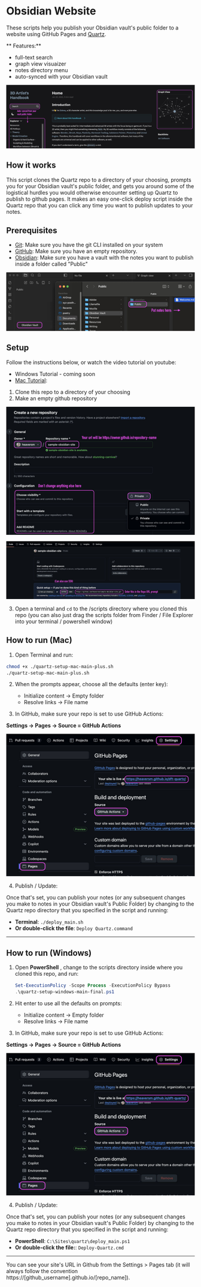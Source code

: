 # Obsidian Website

These scripts help you publish your Obsidian vault's public folder to a website using GitHub Pages and [Quartz](https://quartz.jzhao.xyz/). 

** Features:**

- full-text search
- graph view visuaizer
- notes directory menu
- auto-synced with your Obsidian vault

![Website Features](./img/features.jpg)

## How it works

This script clones the Quartz repo to a directory of your choosing, prompts you for your Obsidian vault's public folder, and gets you around some of the logistical hurdles you would otherwise encounter setting up Quartz to publish to github pages. It makes an easy one-click deploy script inside the Quartz repo that you can click any time you want to publish updates to your notes. 

## Prerequisites

- [Git](https://git-scm.com/): Make sure you have the git CLI installed on your system
- [GitHub](https://github.com/): Make sure you have an empty repository. 
- [Obsidian](https://obsidian.md/): Make sure you have a vault with the notes you want to publish inside a folder called "Public"

![Obsidian Public Vault](./img/obsidian-vault.jpg)

## Setup

Follow the instructions below, or watch the video tutorial on youtube: 

- Windows Tutorial - coming soon
- [Mac Tutorial](https://youtu.be/g7wCk5YmyqU):


1. Clone this repo to a directory of your choosing
2. Make an empty github repository

![Create New GitHub Repository](./img/new-repo.jpg)

![Your Repo URL](./img/after-create.jpg)


3. Open a terminal and `cd` to the /scripts directory where you cloned this repo (you can also just drag the scripts folder from Finder / File Explorer into your terminal / powershell window)

## How to run (Mac)

1. Open Terminal and run:

``` bash
chmod +x ./quartz-setup-mac-main-plus.sh
./quartz-setup-mac-main-plus.sh
```

2. When the prompts appear, choose all the defaults (enter key):

   -   Initialize content → Empty folder
   -   Resolve links → File name

3. In GitHub, make sure your repo is set to use GitHub Actions:
   
**Settings → Pages → Source = GitHub Actions**

![GitHub Pages Setup](./img/github-setup.jpg)

4. Publish / Update:

Once that's set, you can publish your notes (or any subsequent changes you make to notes in your Obsidian vault's Public Folder) by changing to the Quartz repo directory that you specified in the script and running:

- **Terminal**: `./deploy_main.sh`
- **Or double-click the file**: `Deploy Quartz.command`

---


## How to run (Windows)

1. Open **PowerShell** , change to the scripts directory inside where you cloned this repo, and run:

   ``` powershell
   Set-ExecutionPolicy -Scope Process -ExecutionPolicy Bypass
   .\quartz-setup-windows-main-final.ps1
   ```

2. Hit enter to use all the defaults on prompts:

   -   Initialize content → Empty folder
   -   Resolve links → File name

3. In GitHub, make sure your repo is set to use GitHub Actions:
   
**Settings → Pages → Source = GitHub Actions**

![GitHub Pages Setup](./img/github-setup.jpg)

4. Publish / Update:

Once that's set, you can publish your notes (or any subsequent changes you make to notes in your Obsidian vault's Public Folder) by changing to the Quartz repo directory that you specified in the script and running:

- **PowerShell**: `C:\Sites\quartz\deploy_main.ps1`
- **Or double-click the file:**: `Deploy-Quartz.cmd`

---

You can see your site's URL in Github from the Settings > Pages tab (it will always follow the convention https://[github_username].github.io/[repo_name]).